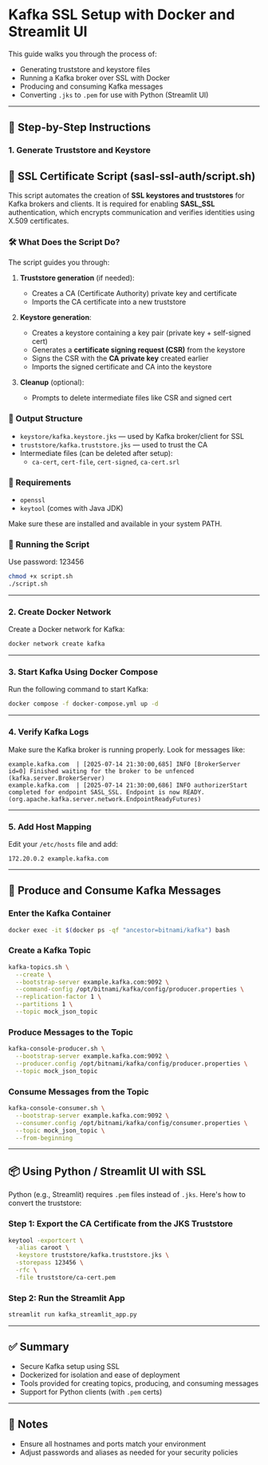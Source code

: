 # Kafka SSL Setup with Docker and Streamlit UI

This guide walks you through the process of:

- Generating truststore and keystore files
- Running a Kafka broker over SSL with Docker
- Producing and consuming Kafka messages
- Converting `.jks` to `.pem` for use with Python (Streamlit UI)

---

## 🚀 Step-by-Step Instructions

### 1. Generate Truststore and Keystore

## 🔐 SSL Certificate Script (sasl-ssl-auth/script.sh)

This script automates the creation of **SSL keystores and truststores** for Kafka brokers and clients. It is required for enabling **SASL_SSL** authentication, which encrypts communication and verifies identities using X.509 certificates.

### 🛠️ What Does the Script Do?

The script guides you through:

1. **Truststore generation** (if needed):
   - Creates a CA (Certificate Authority) private key and certificate
   - Imports the CA certificate into a new truststore

2. **Keystore generation**:
   - Creates a keystore containing a key pair (private key + self-signed cert)
   - Generates a **certificate signing request (CSR)** from the keystore
   - Signs the CSR with the **CA private key** created earlier
   - Imports the signed certificate and CA into the keystore

3. **Cleanup** (optional):
   - Prompts to delete intermediate files like CSR and signed cert

### 📁 Output Structure

- `keystore/kafka.keystore.jks` — used by Kafka broker/client for SSL
- `truststore/kafka.truststore.jks` — used to trust the CA
- Intermediate files (can be deleted after setup):
  - `ca-cert`, `cert-file`, `cert-signed`, `ca-cert.srl`

### 📌 Requirements

- `openssl`
- `keytool` (comes with Java JDK)

Make sure these are installed and available in your system PATH.

### 🚀 Running the Script
Use password: 123456

```bash
chmod +x script.sh
./script.sh
```


---

### 2. Create Docker Network

Create a Docker network for Kafka:

```bash
docker network create kafka
```

---

### 3. Start Kafka Using Docker Compose

Run the following command to start Kafka:

```bash
docker compose -f docker-compose.yml up -d
```

---

### 4. Verify Kafka Logs

Make sure the Kafka broker is running properly. Look for messages like:

```text
example.kafka.com  | [2025-07-14 21:30:00,685] INFO [BrokerServer id=0] Finished waiting for the broker to be unfenced (kafka.server.BrokerServer)
example.kafka.com  | [2025-07-14 21:30:00,686] INFO authorizerStart completed for endpoint SASL_SSL. Endpoint is now READY. (org.apache.kafka.server.network.EndpointReadyFutures)
```

---

### 5. Add Host Mapping

Edit your `/etc/hosts` file and add:

```text
172.20.0.2 example.kafka.com
```

---

## 🧪 Produce and Consume Kafka Messages

### Enter the Kafka Container

```bash
docker exec -it $(docker ps -qf "ancestor=bitnami/kafka") bash
```

### Create a Kafka Topic

```bash
kafka-topics.sh \
  --create \
  --bootstrap-server example.kafka.com:9092 \
  --command-config /opt/bitnami/kafka/config/producer.properties \
  --replication-factor 1 \
  --partitions 1 \
  --topic mock_json_topic
```

### Produce Messages to the Topic

```bash
kafka-console-producer.sh \
  --bootstrap-server example.kafka.com:9092 \
  --producer.config /opt/bitnami/kafka/config/producer.properties \
  --topic mock_json_topic
```

### Consume Messages from the Topic

```bash
kafka-console-consumer.sh \
  --bootstrap-server example.kafka.com:9092 \
  --consumer.config /opt/bitnami/kafka/config/consumer.properties \
  --topic mock_json_topic \
  --from-beginning
```

---

## 📦 Using Python / Streamlit UI with SSL

Python (e.g., Streamlit) requires `.pem` files instead of `.jks`. Here's how to convert the truststore:

### Step 1: Export the CA Certificate from the JKS Truststore

```bash
keytool -exportcert \
  -alias caroot \
  -keystore truststore/kafka.truststore.jks \
  -storepass 123456 \
  -rfc \
  -file truststore/ca-cert.pem
```

### Step 2: Run the Streamlit App

```bash
streamlit run kafka_streamlit_app.py
```

---

## ✅ Summary

- Secure Kafka setup using SSL
- Dockerized for isolation and ease of deployment
- Tools provided for creating topics, producing, and consuming messages
- Support for Python clients (with `.pem` certs)

---

## 📄 Notes

- Ensure all hostnames and ports match your environment
- Adjust passwords and aliases as needed for your security policies
